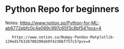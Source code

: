 # Python Repo for beginners

Notes: https://www.notion.so/Python-for-ML-ab6772ebfc0c4e069c997c65f3c8bf54?pvs=4
       
       https://www.notion.so/Numpy-Pandas-Matplotlib-129ed1f6326780208eb9f42386f757c5?pvs=4
